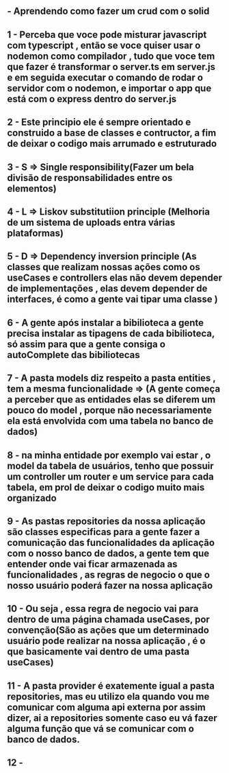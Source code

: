 ## - Aprendendo como fazer um crud com o solid

## 1 - Perceba que voce pode misturar javascript com typescript , então se voce quiser usar o nodemon como compilador , tudo que voce tem que fazer é transformar o server.ts em server.js e em seguida executar o comando de rodar o servidor com o nodemon, e importar o app que está com o express dentro do server.js

## 2 - Este principio ele é sempre orientado e construido a base de classes e contructor, a fim de deixar o codigo mais arrumado e estruturado

## 3 - S => Single responsibility(Fazer um bela divisão de responsabilidades entre os elementos)

## 4 - L => Liskov substitutiion principle (Melhoria de um sistema de uploads entra várias plataformas)

## 5 - D => Dependency inversion principle (As classes que realizam nossas ações como os useCases e controllers elas não devem depender de implementações , elas devem depender de interfaces, é como a gente vai tipar uma classe )

## 6 - A gente após instalar a bibilioteca a gente precisa instalar as tipagens de cada bibilioteca, só assim para que a gente consiga o autoComplete das bibiliotecas

## 7 - A pasta models diz respeito a pasta entities , tem a mesma funcionalidade => (A gente começa a perceber que as entidades elas se diferem um pouco do model , porque não necessariamente ela está envolvida com uma tabela no banco de dados)

## 8 - na minha entidade por exemplo vai estar , o model da tabela de usuários, tenho que possuir um controller um router e um service para cada tabela, em prol de deixar o codigo muito mais organizado

## 9 - As pastas repositories da nossa aplicação são classes especificas para a gente fazer a comunicação das funcionalidades da aplicação com o nosso banco de dados, a gente tem que entender onde vai ficar armazenada as funcionalidades , as regras de negocio o que o nosso usuário poderá fazer na nossa aplicação

## 10 - Ou seja , essa regra de negocio vai para dentro de uma página chamada useCases, por convenção(São as ações que um determinado usuário pode realizar na nossa aplicação , é o que basicamente vai dentro de uma pasta useCases)

## 11 - A pasta provider é exatemente igual a pasta repositories, mas eu utilizo ela quando vou me comunicar com alguma api externa por assim dizer, ai a repositories somente caso eu vá fazer alguma função que vá se comunicar com o banco de dados.

## 12 -
